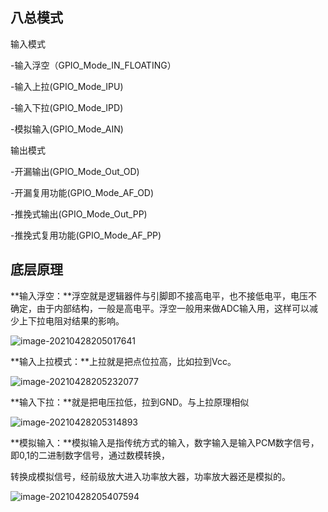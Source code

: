 ## 八总模式

输入模式

  -输入浮空（GPIO_Mode_IN_FLOATING）

  -输入上拉(GPIO_Mode_IPU)

  -输入下拉(GPIO_Mode_IPD)

  -模拟输入(GPIO_Mode_AIN)

输出模式

  -开漏输出(GPIO_Mode_Out_OD)

  -开漏复用功能(GPIO_Mode_AF_OD)

  -推挽式输出(GPIO_Mode_Out_PP)

  -推挽式复用功能(GPIO_Mode_AF_PP)

## 底层原理

**输入浮空：**浮空就是逻辑器件与引脚即不接高电平，也不接低电平，电压不确定，由于内部结构，一般是高电平。浮空一般用来做ADC输入用，这样可以减少上下拉电阻对结果的影响。

![image-20210428205017641](https://gitee.com/wang_chunfeng/pic-go/raw/master/img/20210428205026.png)

**输入上拉模式：**上拉就是把点位拉高，比如拉到Vcc。

![image-20210428205232077](https://gitee.com/wang_chunfeng/pic-go/raw/master/img/20210428205233.png)

**输入下拉：**就是把电压拉低，拉到GND。与上拉原理相似

![image-20210428205314893](https://gitee.com/wang_chunfeng/pic-go/raw/master/img/20210428205316.png)

**模拟输入：**模拟输入是指传统方式的输入，数字输入是输入PCM数字信号，即0,1的二进制数字信号，通过数模转换，

转换成模拟信号，经前级放大进入功率放大器，功率放大器还是模拟的。

![image-20210428205407594](https://gitee.com/wang_chunfeng/pic-go/raw/master/img/20210428205408.png)
